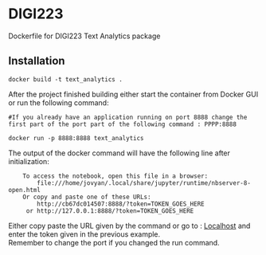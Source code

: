 # DIGI223 

Dockerfile for DIGI223 Text Analytics package

## Installation

```
docker build -t text_analytics .
```

After the project finished building either start the container from Docker GUI or run the following command:

```
#If you already have an application running on port 8888 change the first part of the port part of the following command : PPPP:8888

docker run -p 8888:8888 text_analytics
```

The output of the docker command will have the following line after initialization:

```
    To access the notebook, open this file in a browser:
        file:///home/jovyan/.local/share/jupyter/runtime/nbserver-8-open.html
    Or copy and paste one of these URLs:
        http://cb67dc014507:8888/?token=TOKEN_GOES_HERE
     or http://127.0.0.1:8888/?token=TOKEN_GOES_HERE
```

Either copy paste the URL given by the command or go to : [Localhost](http://localhost:8888) and enter the token given in the previous example.<br>Remember to change the port if you changed the run command.

